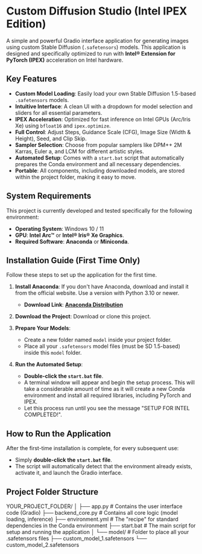 # Custom Diffusion Studio (Intel IPEX Edition)

A simple and powerful Gradio interface application for generating images using custom Stable Diffusion (`.safetensors`) models. This application is designed and specifically optimized to run with **Intel® Extension for PyTorch (IPEX)** acceleration on Intel hardware.

## Key Features

* **Custom Model Loading**: Easily load your own Stable Diffusion 1.5-based `.safetensors` models.
* **Intuitive Interface**: A clean UI with a dropdown for model selection and sliders for all essential parameters.
* **IPEX Acceleration**: Optimized for fast inference on Intel GPUs (Arc/Iris Xe) using `bfloat16` and `ipex.optimize`.
* **Full Control**: Adjust Steps, Guidance Scale (CFG), Image Size (Width & Height), Seed, and Clip Skip.
* **Sampler Selection**: Choose from popular samplers like DPM++ 2M Karras, Euler a, and LCM for different artistic styles.
* **Automated Setup**: Comes with a `start.bat` script that automatically prepares the Conda environment and all necessary dependencies.
* **Portable**: All components, including downloaded models, are stored within the project folder, making it easy to move.

## System Requirements

This project is currently developed and tested specifically for the following environment:

* **Operating System**: Windows 10 / 11
* **GPU**: **Intel Arc™** or **Intel® Iris® Xe Graphics**. 
* **Required Software**: **Anaconda** or **Miniconda**.

## Installation Guide (First Time Only)

Follow these steps to set up the application for the first time.

1.  **Install Anaconda**:
    If you don't have Anaconda, download and install it from the official website. Use a version with Python 3.10 or newer.
    * **Download Link**: [**Anaconda Distribution**](https://www.anaconda.com/download/success)

2.  **Download the Project**:
    Download or clone this project.

3.  **Prepare Your Models**:
    * Create a new folder named `model` inside your project folder.
    * Place all your `.safetensors` model files (must be SD 1.5-based) inside this `model` folder.

4.  **Run the Automated Setup**:
    * **Double-click the `start.bat` file**.
    * A terminal window will appear and begin the setup process. This will take a considerable amount of time as it will create a new Conda environment and install all required libraries, including PyTorch and IPEX.
    * Let this process run until you see the message "SETUP FOR INTEL COMPLETED!".

## How to Run the Application

After the first-time installation is complete, for every subsequent use:

* Simply **double-click the `start.bat` file**.
* The script will automatically detect that the environment already exists, activate it, and launch the Gradio interface.

## Project Folder Structure
YOUR_PROJECT_FOLDER/
│
├── app.py              # Contains the user interface code (Gradio)
├── backend_core.py     # Contains all core logic (model loading, inference)
├── environment.yml     # The "recipe" for standard dependencies in the Conda environment
├── start.bat           # The main script for setup and running the application
│
└── model/              # Folder to place all your .safetensors files
    ├── custom_model_1.safetensors
    └── custom_model_2.safetensors
